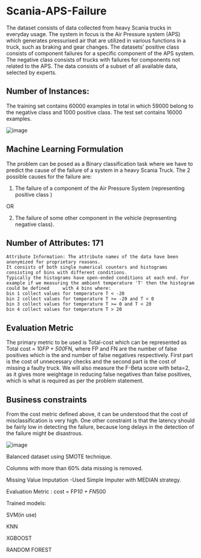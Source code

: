 # Scania-APS-Failure

The dataset consists of data collected from heavy Scania trucks in everyday usage. The system in focus is the Air Pressure system (APS) which generates pressurised air that are utilized in various functions in a truck, such as braking and gear changes. The datasets' positive class consists of component failures for a specific component of the APS system. The negative class consists of trucks with failures for components not related to the APS. The data consists of a subset of all available data, selected by experts.

## Number of Instances: 
The training set contains 60000 examples in total in which 59000 belong to the negative class and 1000 positive class. 
The test set contains 16000 examples.

![image](https://user-images.githubusercontent.com/76097123/160149490-192214bd-5a74-4df6-8075-40e4fcef94b7.png)

## Machine Learning Formulation

The problem can be posed as a Binary classification task where we have to
predict the cause of the failure of a system in a heavy Scania Truck.
The 2 possible causes for the failure are:

1. The failure of a component of the Air Pressure System (representing
positive class )

OR

2. The failure of some other component in the vehicle (representing
negative class).

## Number of Attributes: 171

    Attribute Information: The attribute names of the data have been anonymized for proprietary reasons.
    It consists of both single numerical counters and histograms consisting of bins with different conditions. 
    Typically the histograms have open-ended conditions at each end. For example if we measuring the ambient temperature 'T' then the histogram could be defined     with 4 bins where:
    bin 1 collect values for temperature T < -20
    bin 2 collect values for temperature T >= -20 and T < 0
    bin 3 collect values for temperature T >= 0 and T < 20
    bin 4 collect values for temperature T > 20

## Evaluation Metric

The primary metric to be used is Total-cost which can be represented as Total cost = 10*FP + 500*FN, where FP and FN are the number of false positives which is the and number of false negatives respectively. 
First part is the cost of unnecessary checks and the second part is the cost of missing a faulty truck.
We will also measure the F-Beta score with beta=2, as it gives more weightage in reducing false negatives than false positives, which is what is required as per the problem statement.

## Business constraints

From the cost metric defined above, it can be understood that the cost of misclassification is very high.
One other constraint is that the latency should be fairly low in detecting the failure, because long delays in the detection of the failure might be disastrous.

![image](https://user-images.githubusercontent.com/76097123/160237493-9a09e149-5ee2-4afb-84e9-d381c0efcb3d.png)

Balanced dataset using SMOTE technique.

Columns with more than 60% data missing is removed.

Missing Value Imputation
-Used Simple Imputer with MEDIAN strategy.

Evaluation Metric : cost = FP*10 + FN*500

Trained models:

SVM(in use)

KNN

XGBOOST

RANDOM FOREST



